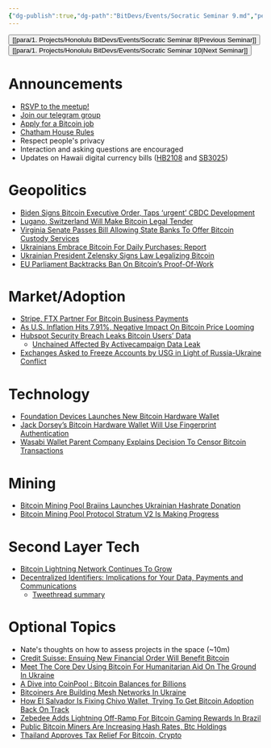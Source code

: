 ```yaml
---
{"dg-publish":true,"dg-path":"BitDevs/Events/Socratic Seminar 9.md","permalink":"/bit-devs/events/socratic-seminar-9/","title":"Socratic Seminar 9","tags":["bitdevs, socratic-9, bitcoin, resource"],"noteIcon":"3","created":"2022-11-21T22:26:28.386-10:00","updated":"2023-04-15T13:42:44.582-10:00"}
---
```




<button class="obsidian-button previous-seminar">[[para/1. Projects/Honolulu BitDevs/Events/Socratic Seminar 8\|Previous Seminar]]</button> <button class="obsidian-button next-seminar">[[para/1. Projects/Honolulu BitDevs/Events/Socratic Seminar 10\|Next Seminar]]</button> 

# Announcements

- [RSVP to the meetup!](https://www.meetup.com/honolulu-bitdevs/events/284671355/)
- [Join our telegram group](https://t.me/+Uh9gbHO9EHFkZWJh)
- [Apply for a Bitcoin job](https://bitcoinerjobs.com/)
- [Chatham House Rules](https://www.chathamhouse.org/about-us/chatham-house-rule)
- Respect people's privacy
- Interaction and asking questions are encouraged
- Updates on Hawaii digital currency bills ([HB2108](https://www.capitol.hawaii.gov/Session2022/hearingnotices/HEARING_CPN-EET_03-22-22_.PDF) and [SB3025](https://www.capitol.hawaii.gov/Session2022/hearingnotices/HEARING_CPC_03-22-22_.PDF))


# Geopolitics

- [Biden Signs Bitcoin Executive Order, Taps ‘urgent’ CBDC Development](https://bitcoinmagazine.com/markets/biden-signs-bitcoin-executive-order-taps-cbdc)
- [Lugano, Switzerland Will Make Bitcoin Legal Tender](https://bitcoinmagazine.com/business/lugano-switzerland-will-make-bitcoin-legal-tender)
- [Virginia Senate Passes Bill Allowing State Banks To Offer Bitcoin Custody Services](https://bitcoinmagazine.com/business/virginia-state-banks-receive-green-light-to-custody-bitcoin)
- [Ukrainians Embrace Bitcoin For Daily Purchases: Report](https://bitcoinmagazine.com/culture/ukrainians-embrace-bitcoin-for-daily-purchases-nydig-report)
- [Ukrainian President Zelensky Signs Law Legalizing Bitcoin](https://bitcoinmagazine.com/markets/ukrainian-president-zelensky-signs-law-legalizing-bitcoin)
- [EU Parliament Backtracks Ban On Bitcoin’s Proof-Of-Work](https://bitcoinmagazine.com/markets/eu-parliament-backtracks-ban-on-bitcoin-proof-of-work)


# Market/Adoption

- [Stripe, FTX Partner For Bitcoin Business Payments](https://bitcoinmagazine.com/business/stripe-ftx-partner-for-bitcoin-business-payments)
- [As U.S. Inflation Hits 7.91%, Negative Impact On Bitcoin Price Looming](https://bitcoinmagazine.com/markets/inflation-accelerates-bitcoin-price-will-go-down)
- [Hubspot Security Breach Leaks Bitcoin Users’ Data](https://bitcoinmagazine.com/business/hubspot-security-breach-leaks-bitcoin-users-data)
  - [Unchained Affected By Activecampaign Data Leak](https://unchained.com/blog/email-marketing-data-leak-notice/)
- [Exchanges Asked to Freeze Accounts by USG in Light of Russia-Ukraine Conflict](https://www.bloomberg.com/news/articles/2022-02-28/u-s-prods-crypto-exchanges-to-thwart-russia-sanctions-dodgers?srnd=cryptocurrencies-v2)


# Technology

- [Foundation Devices Launches New Bitcoin Hardware Wallet](https://bitcoinmagazine.com/business/foundation-devices-launches-new-bitcoin-hardware-wallet)
- [Jack Dorsey’s Bitcoin Hardware Wallet Will Use Fingerprint Authentication](https://bitcoinmagazine.com/business/dorsey-bitcoin-wallet-will-have-fingerprint-sensor)
- [Wasabi Wallet Parent Company Explains Decision To Censor Bitcoin Transactions](https://bitcoinmagazine.com/business/wasabi-wallet-explains-new-bitcoin-censorship)


# Mining

- [Bitcoin Mining Pool Braiins Launches Ukrainian Hashrate Donation](https://bitcoinmagazine.com/business/bitcoin-mining-pool-braiins-launches-ukrainian-hashrate-donation)
- [Bitcoin Mining Pool Protocol Stratum V2 Is Making Progress](https://bitcoinmagazine.com/technical/stratum-v2-bitcoin-mining-progress)


# Second Layer Tech

- [Bitcoin Lightning Network Continues To Grow](https://bitcoinmagazine.com/markets/bitcoin-lightning-network-continues-to-grow)
- [Decentralized Identifiers: Implications for Your Data, Payments and Communications](https://newsletter.impervious.ai/decentralized-identifiers-implications-for-your-data-payments-and-communications-2/)
  - [Tweethread summary](https://twitter.com/Asher68W/status/1506064904825933824?s=20&t=GAFW7Cn6SuYhT1HjqpIMLA)


# Optional Topics

- Nate's thoughts on how to assess projects in the space (~10m)
- [Credit Suisse: Ensuing New Financial Order Will Benefit Bitcoin](https://bitcoinmagazine.com/markets/credit-suisse-ensuing-new-financial-order-will-benefit-bitcoin)
- [Meet The Core Dev Using Bitcoin For Humanitarian Aid On The Ground In Ukraine](https://bitcoinmagazine.com/culture/bitcoin-core-dev-providing-aid-in-ukraine)
- [A Dive into CoinPool : Bitcoin Balances for Billions](https://lists.linuxfoundation.org/pipermail/bitcoin-dev/2022-February/019968.html?s=09)
- [Bitcoiners Are Building Mesh Networks In Ukraine](https://bitcoinmagazine.com/culture/bitcoiners-building-mesh-networks-in-ukraine)
- [How El Salvador Is Fixing Chivo Wallet, Trying To Get Bitcoin Adoption Back On Track](https://bitcoinmagazine.com/business/el-salvador-fixing-chivo-bitcoin-wallet)
- [Zebedee Adds Lightning Off-Ramp For Bitcoin Gaming Rewards In Brazil](https://bitcoinmagazine.com/business/zebedee-adds-lightning-off-ramp-for-bitcoin-gaming-rewards-in-brazil)
- [Public Bitcoin Miners Are Increasing Hash Rates, Btc Holdings](https://bitcoinmagazine.com/markets/public-bitcoin-miners-growing-hash-rates-btc)
- [Thailand Approves Tax Relief For Bitcoin, Crypto](https://bitcoinmagazine.com/markets/thailand-approves-tax-relief-for-bitcoin-investors)
